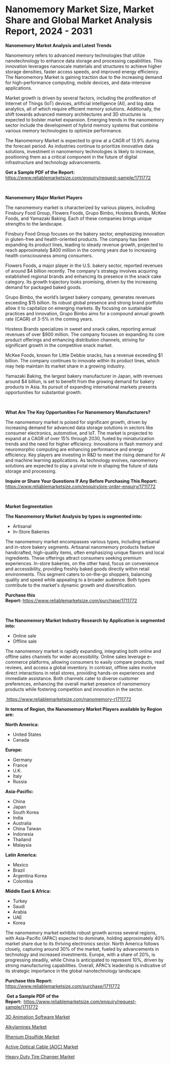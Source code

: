 <p><h1>Nanomemory Market Size, Market Share and Global Market Analysis Report, 2024 - 2031</h1></p><p><strong>Nanomemory Market Analysis and Latest Trends</strong></p>
<p><p>Nanomemory refers to advanced memory technologies that utilize nanotechnology to enhance data storage and processing capabilities. This innovation leverages nanoscale materials and structures to achieve higher storage densities, faster access speeds, and improved energy efficiency. The Nanomemory Market is gaining traction due to the increasing demand for high-performance computing, mobile devices, and data-intensive applications.</p><p>Market growth is driven by several factors, including the proliferation of Internet of Things (IoT) devices, artificial intelligence (AI), and big data analytics, all of which require efficient memory solutions. Additionally, the shift towards advanced memory architectures and 3D structures is expected to bolster market expansion. Emerging trends in the nanomemory sector include the development of hybrid memory systems that combine various memory technologies to optimize performance.</p><p>The Nanomemory Market is expected to grow at a CAGR of 13.9% during the forecast period. As industries continue to prioritize innovative data solutions, investment in nanomemory technologies is likely to increase, positioning them as a critical component in the future of digital infrastructure and technology advancements.</p></p>
<p><strong>Get a Sample PDF of the Report:&nbsp;</strong> <a href="https://www.reliablemarketsize.com/enquiry/request-sample/1711772?utm_campaign=1778&utm_medium=2&utm_source=Github&utm_content=ia&utm_term=22102024&utm_id=nanomemory">https://www.reliablemarketsize.com/enquiry/request-sample/1711772</a></p>
<p>&nbsp;</p>
<p><strong>Nanomemory Major Market Players</strong></p>
<p><p>The nanomemory market is characterized by various players, including Finsbury Food Group, Flowers Foods, Grupo Bimbo, Hostess Brands, McKee Foods, and Yamazaki Baking. Each of these companies brings unique strengths to the landscape.</p><p>Finsbury Food Group focuses on the bakery sector, emphasizing innovation in gluten-free and health-oriented products. The company has been expanding its product lines, leading to steady revenue growth, projected to reach approximately $400 million in the coming years due to increasing health consciousness among consumers.</p><p>Flowers Foods, a major player in the U.S. bakery sector, reported revenues of around $4 billion recently. The company's strategy involves acquiring established regional brands and enhancing its presence in the snack cake category. Its growth trajectory looks promising, driven by the increasing demand for packaged baked goods.</p><p>Grupo Bimbo, the world’s largest bakery company, generates revenues exceeding $15 billion. Its robust global presence and strong brand portfolio allow it to capitalize on emerging markets. By focusing on sustainable practices and innovation, Grupo Bimbo aims for a compound annual growth rate (CAGR) of 3-5% in the coming years.</p><p>Hostess Brands specializes in sweet and snack cakes, reporting annual revenues of over $900 million. The company focuses on expanding its core product offerings and enhancing distribution channels, striving for significant growth in the competitive snack market.</p><p>McKee Foods, known for Little Debbie snacks, has a revenue exceeding $1 billion. The company continues to innovate within its product lines, which may help maintain its market share in a growing industry.</p><p>Yamazaki Baking, the largest bakery manufacturer in Japan, with revenues around $4 billion, is set to benefit from the growing demand for bakery products in Asia. Its pursuit of expanding international markets presents opportunities for substantial growth.</p></p>
<p>&nbsp;</p>
<p><strong>What Are The Key Opportunities For Nanomemory Manufacturers?</strong></p>
<p><p>The nanomemory market is poised for significant growth, driven by increasing demand for advanced data storage solutions in sectors like consumer electronics, automotive, and IoT. The market is projected to expand at a CAGR of over 15% through 2030, fueled by miniaturization trends and the need for higher efficiency. Innovations in flash memory and neuromorphic computing are enhancing performance and energy efficiency. Key players are investing in R&D to meet the rising demand for AI and machine learning applications. As technology evolves, nanomemory solutions are expected to play a pivotal role in shaping the future of data storage and processing.</p></p>
<p><strong>Inquire or Share Your Questions If Any Before Purchasing This Report:</strong> <a href="https://www.reliablemarketsize.com/enquiry/pre-order-enquiry/1711772?utm_campaign=1778&utm_medium=2&utm_source=Github&utm_content=ia&utm_term=22102024&utm_id=nanomemory">https://www.reliablemarketsize.com/enquiry/pre-order-enquiry/1711772</a></p>
<p>&nbsp;</p>
<p><strong>Market Segmentation</strong></p>
<p><strong>The Nanomemory Market Analysis by types is segmented into:</strong></p>
<p><ul><li>Artisanal</li><li>In-Store Bakeries</li></ul></p>
<p><p>The nanomemory market encompasses various types, including artisanal and in-store bakery segments. Artisanal nanomemory products feature handcrafted, high-quality items, often emphasizing unique flavors and local ingredients. These offerings attract consumers seeking premium experiences. In-store bakeries, on the other hand, focus on convenience and accessibility, providing freshly baked goods directly within retail environments. This segment caters to on-the-go shoppers, balancing quality and speed while appealing to a broader audience. Both types contribute to the market's dynamic growth and diversification.</p></p>
<p><strong>Purchase this Report:&nbsp;</strong><a href="https://www.reliablemarketsize.com/purchase/1711772?utm_campaign=1778&utm_medium=2&utm_source=Github&utm_content=ia&utm_term=22102024&utm_id=nanomemory">https://www.reliablemarketsize.com/purchase/1711772</a></p>
<p>&nbsp;</p>
<p><strong>The Nanomemory Market Industry Research by Application is segmented into:</strong></p>
<p><ul><li>Online sale</li><li>Offline sale</li></ul></p>
<p><p>The nanomemory market is rapidly expanding, integrating both online and offline sales channels for wider accessibility. Online sales leverage e-commerce platforms, allowing consumers to easily compare products, read reviews, and access a global inventory. In contrast, offline sales involve direct interactions in retail stores, providing hands-on experiences and immediate assistance. Both channels cater to diverse customer preferences, enhancing the overall market presence of nanomemory products while fostering competition and innovation in the sector.</p></p>
<p><a href="https://www.reliablemarketsize.com/nanomemory-r1711772?utm_campaign=1778&utm_medium=2&utm_source=Github&utm_content=ia&utm_term=22102024&utm_id=nanomemory">&nbsp;https://www.reliablemarketsize.com/nanomemory-r1711772</a></p>
<p><strong>In terms of Region, the Nanomemory Market Players available by Region are:</strong></p>
<p>
    <p> <strong> North America: </strong>
        <ul>
            <li>United States</li>
            <li>Canada</li>
        </ul>
        </p> 
    <p> <strong> Europe: </strong>
        <ul>
            <li>Germany</li>
            <li>France</li>
            <li>U.K.</li>
            <li>Italy</li>
            <li>Russia</li>
        </ul>
        </p> 
    <p> <strong> Asia-Pacific: </strong>
        <ul>
            <li>China</li>
            <li>Japan</li>
            <li>South Korea</li>
            <li>India</li>
            <li>Australia</li>
            <li>China Taiwan</li>
            <li>Indonesia</li>
            <li>Thailand</li>
            <li>Malaysia</li>
        </ul>
        </p> 
    <p> <strong> Latin America: </strong>
        <ul>
            <li>Mexico</li>
            <li>Brazil</li>
            <li>Argentina Korea</li>
            <li>Colombia</li>
        </ul>
        </p> 
    <p> <strong> Middle East & Africa: </strong>
        <ul>
            <li>Turkey</li>
            <li>Saudi</li>
            <li>Arabia</li>
            <li>UAE</li>
            <li>Korea</li>
        </ul>
    </p>
    </p>
<p><p>The nanomemory market exhibits robust growth across several regions, with Asia-Pacific (APAC) expected to dominate, holding approximately 40% market share due to its thriving electronics sector. North America follows closely, capturing around 30% of the market, fueled by advancements in technology and increased investments. Europe, with a share of 20%, is progressing steadily, while China is anticipated to represent 10%, driven by strong manufacturing capabilities. Overall, APAC’s leadership is indicative of its strategic importance in the global nanotechnology landscape.</p></p>
<p><strong>Purchase this Report: </strong><a href="https://www.reliablemarketsize.com/purchase/1711772?utm_campaign=1778&utm_medium=2&utm_source=Github&utm_content=ia&utm_term=22102024&utm_id=nanomemory">https://www.reliablemarketsize.com/purchase/1711772</a></p>
<p>&nbsp;<strong>Get a Sample PDF of the Report:&nbsp;&nbsp;</strong><a href="https://www.reliablemarketsize.com/enquiry/request-sample/1711772?utm_campaign=1778&utm_medium=2&utm_source=Github&utm_content=ia&utm_term=22102024&utm_id=nanomemory">https://www.reliablemarketsize.com/enquiry/request-sample/1711772</a></p>
<p><strong></strong></p>
<p><p><a href="https://www.linkedin.com/pulse/3d-animation-software-market-trends-strategic-insights-2024-6dvde?utm_campaign=1778&utm_medium=2&utm_source=Github&utm_content=ia&utm_term=22102024&utm_id=nanomemory">3D Animation Software Market</a></p><p><a href="https://www.linkedin.com/pulse/alkylamines-market-size-segmentation-trends-growth-analysis-forecast-9kw4e?utm_campaign=1778&utm_medium=2&utm_source=Github&utm_content=ia&utm_term=22102024&utm_id=nanomemory">Alkylamines Market</a></p><p><a href="https://www.linkedin.com/pulse/regulatory-landscape-its-influence-global-rhenium-disulfide-market-mhzte?utm_campaign=1778&utm_medium=2&utm_source=Github&utm_content=ia&utm_term=22102024&utm_id=nanomemory">Rhenium Disulfide Market</a></p><p><a href="https://github.com/JudyWalsh475/Market-Research-Report-List-1/blob/main/active-optical-cable-aoc-market.md?utm_campaign=1778&utm_medium=2&utm_source=Github&utm_content=ia&utm_term=22102024&utm_id=nanomemory">Active Optical Cable (AOC) Market</a></p><p><a href="https://issuu.com/reportprime-2/docs/heavy-duty-tire-changer-market-size_e6a61848eab125?utm_campaign=1778&utm_medium=2&utm_source=Github&utm_content=ia&utm_term=22102024&utm_id=nanomemory">Heavy Duty Tire Changer Market</a></p></p>